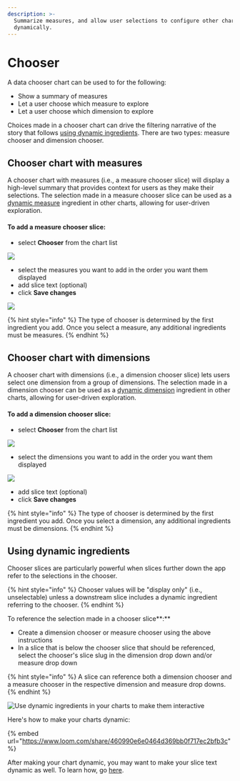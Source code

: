 ```yaml
---
description: >-
  Summarize measures, and allow user selections to configure other charts
  dynamically.
---
```


# Chooser

A data chooser chart can be used to for the following:

* Show a summary of measures
* Let a user choose which measure to explore 
* Let a user choose which dimension to explore

Choices made in a chooser chart can drive the filtering narrative of the story that follows [using dynamic ingredients](data-card.md#using-dynamic-ingredients). There are two types: measure chooser and dimension chooser.

## Chooser chart with measures

A chooser chart with measures \(i.e., a measure chooser slice\) will display a high-level summary that provides context for users as they make their selections. The selection made in a measure chooser slice can be used as a [dynamic measure](data-card.md#using-dynamic-ingredients) ingredient in other charts, allowing for user-driven exploration.

#### To add a measure chooser slice:

* select  **Chooser** from the chart list

![](../../../.gitbook/assets/image%20%28282%29.png)

* select the measures you want to add in the order you want them displayed
* add slice text \(optional\)
* click **Save changes**

![](../../../.gitbook/assets/image%20%28287%29.png)

{% hint style="info" %}
The type of chooser is determined by the first ingredient you add. Once you select a measure, any additional ingredients must be measures. 
{% endhint %}

## Chooser chart with dimensions

A chooser chart with dimensions \(i.e., a dimension chooser slice\) lets users select one dimension from a group of dimensions. The selection made in a dimension chooser can be used as a [dynamic dimension](data-card.md#using-dynamic-ingredients) ingredient in other charts, allowing for user-driven exploration.

#### To add a dimension chooser slice:

* select **Chooser** from the chart list

![](../../../.gitbook/assets/image%20%28281%29.png)

* select the dimensions you want to add in the order you want them displayed

![](../../../.gitbook/assets/image%20%28289%29.png)

* add slice text \(optional\)
* click **Save changes**

{% hint style="info" %}
The type of chooser is determined by the first ingredient you add. Once you select a dimension, any additional ingredients must be dimensions. 
{% endhint %}

## Using dynamic ingredients

Chooser slices are particularly powerful when slices further down the app refer to the selections in the chooser.

{% hint style="info" %}
Chooser values will be "display only" \(i.e., unselectable\) unless a downstream slice includes a dynamic ingredient referring to the chooser.
{% endhint %}

To reference the selection made in a chooser slice**:** 

* Create a dimension chooser or measure chooser using the above instructions
* In a slice that is below the chooser slice that should be referenced, select the chooser's slice slug in the dimension drop down and/or measure drop down

{% hint style="info" %}
A slice can reference both a dimension chooser and a measure chooser in the respective dimension and measure drop downs.
{% endhint %}

![Use dynamic ingredients in your charts to make them interactive](../../../.gitbook/assets/image%20%28293%29.png)

Here's how to make your charts dynamic:

{% embed url="https://www.loom.com/share/460990e6e0464d369bb0f717ec2bfb3c" %}

After making your chart dynamic, you may want to make your slice text dynamic as well. To learn how, go [here](../slices/dynamic-text.md). 

